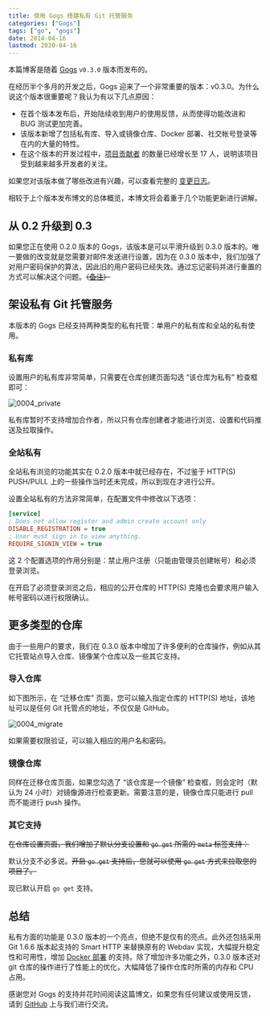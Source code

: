 ```yaml
---
title: 使用 Gogs 搭建私有 Git 托管服务
categories: ["Gogs"]
tags: ["go", "gogs"]
date: 2014-04-16
lastmod: 2020-04-16
---
```


本篇博客是随着 [Gogs](https://github.com/gogs/gogs) `v0.3.0` 版本而发布的。

在经历半个多月的开发之后，Gogs 迎来了一个非常重要的版本：v0.3.0。为什么说这个版本很重要呢？我认为有以下几点原因：

- 在首个版本发布后，开始陆续收到用户的使用反馈，从而使得功能改进和 BUG 测试更加完善。
- 该版本新增了包括私有库、导入或镜像仓库、Docker 部署、社交帐号登录等在内的大量的特性。
- 在这个版本的开发过程中，[项目贡献者](https://github.com/gogs/gogs/graphs/contributors) 的数量已经增长至 17 人，说明该项目受到越来越多开发者的关注。

如果您对该版本做了哪些改进有兴趣，可以查看完整的 [变更日志](https://gogs.io/docs/intro/change_log)。

相较于上个版本发布博文的总体概览，本博文将会着重于几个功能更新进行讲解。

## 从 0.2 升级到 0.3

如果您正在使用 0.2.0 版本的 Gogs，该版本是可以平滑升级到 0.3.0 版本的。唯一要做的改变就是您需要对邮件发送进行设置，因为在 0.3.0 版本中，我们加强了对用户密码保护的算法，因此旧的用户密码已经失效。通过忘记密码并进行重置的方式可以解决这个问题。~~（[备注](https://github.com/gogs/gogs/wiki/Troubleshooting#upgrade-from-v020)）~~

## 架设私有 Git 托管服务

本版本的 Gogs 已经支持两种类型的私有托管：单用户的私有库和全站的私有使用。

### 私有库

设置用户的私有库非常简单，只需要在仓库创建页面勾选 “该仓库为私有” 检查框即可：

![0004_private](https://cloud.githubusercontent.com/assets/2946214/20509038/bdb4826c-b033-11e6-9e09-b596e4a000be.png)

私有库暂时不支持增加合作者，所以只有仓库创建者才能进行浏览、设置和代码推送及拉取操作。

### 全站私有

全站私有浏览的功能其实在 0.2.0 版本中就已经存在，不过鉴于 HTTP(S) PUSH/PULL 上的一些操作当时还未完成，所以到现在才进行公开。

设置全站私有的方法非常简单，在配置文件中修改以下选项：

```ini
[service]
; Does not allow register and admin create account only
DISABLE_REGISTRATION = true
; User must sign in to view anything.
REQUIRE_SIGNIN_VIEW = true
```

这 2 个配置选项的作用分别是：禁止用户注册（只能由管理员创建帐号）和必须登录浏览。

在开启了必须登录浏览之后，相应的公开仓库的 HTTP(S) 克隆也会要求用户输入帐号密码以进行权限确认。

## 更多类型的仓库

由于一些用户的要求，我们在 0.3.0 版本中增加了许多便利的仓库操作，例如从其它托管站点导入仓库、镜像某个仓库以及一些其它支持。

### 导入仓库

如下图所示，在 “迁移仓库” 页面，您可以输入指定仓库的 HTTP(S) 地址，该地址可以是任何 Git 托管点的地址，不仅仅是 GitHub。

![0004_migrate](https://cloud.githubusercontent.com/assets/2946214/20509044/cac72f2c-b033-11e6-9127-3d2c0bc0107f.png)

如果需要权限验证，可以输入相应的用户名和密码。

### 镜像仓库

同样在迁移仓库页面，如果您勾选了 “该仓库是一个镜像” 检查框，则会定时（默认为 24 小时）对镜像源进行检查更新。需要注意的是，镜像仓库只能进行 pull 而不能进行 push 操作。

### 其它支持

~~在仓库设置页面，我们增加了默认分支设置和 `go get` 所需的 `meta` 标签支持：~~

默认分支不必多说。~~开启 `go get` 支持后，您就可以使用 `go get` 方式来拉取您的项目了。~~

现已默认开启 `go get` 支持。

## 总结

私有方面的功能是 0.3.0 版本的一个亮点，但绝不是仅有的亮点。此外还包括采用 Git 1.6.6 版本起支持的 Smart HTTP 来替换原有的 Webdav 实现，大幅提升稳定性和可用性，增加 [Docker 部署](https://github.com/gogs/gogs/tree/master/docker) 的支持。除了增加许多功能之外，0.3.0 版本还对 git 仓库的操作进行了性能上的优化，大幅降低了操作仓库时所需的内存和 CPU 占用。

感谢您对 Gogs 的支持并花时间阅读这篇博文，如果您有任何建议或使用反馈，请到 [GitHub](https://github.com/gogs/gogs/issues?state=open) 上与我们进行交流。

